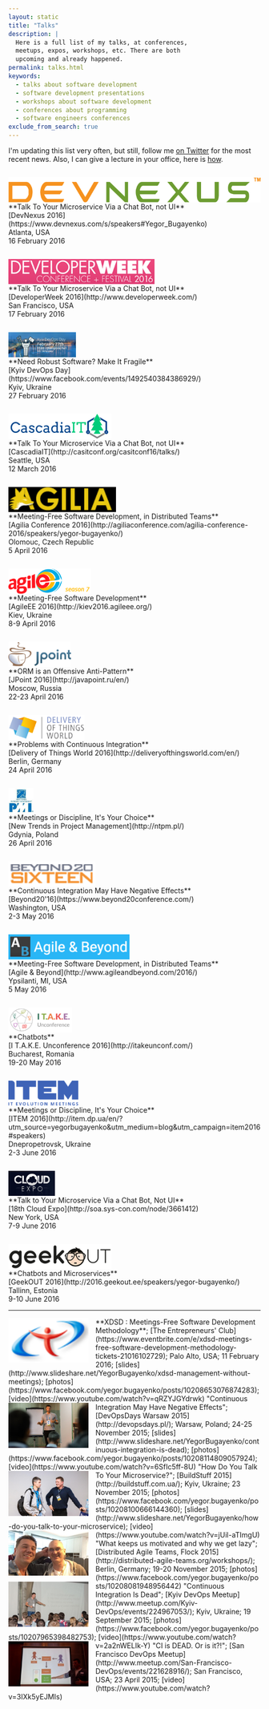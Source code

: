 ```yaml
---
layout: static
title: "Talks"
description: |
  Here is a full list of my talks, at conferences,
  meetups, expos, workshops, etc. There are both
  upcoming and already happened.
permalink: talks.html
keywords:
  - talks about software development
  - software development presentations
  - workshops about software development
  - conferences about programming
  - software engineers conferences
exclude_from_search: true
---
```


I'm updating this list very often, but still,
follow me [on Twitter](https://www.twitter.com/yegor256)
for the most recent news. Also, I can give a lecture in your office,
here is [how](/lectures.html).

<style>
.talks-talk {
  display: block;
  height: 50px;
  margin-top: 2em;
}
.talks-photo {
  float: left;
  width: 160px;
  height: 90px;
  margin-right: 1em;
}
</style>

<img src="/images/2016/devnexus-2016-logo.png" class="talks-talk" alt="DevNexus 2015"/>
**Talk To Your Microservice Via a Chat Bot, not UI**<br/>
[DevNexus 2016](https://www.devnexus.com/s/speakers#Yegor_Bugayenko)<br/>
Atlanta, USA<br/>
16 February 2016

<img src="/images/2015/developerweek-2015-logo.png" class="talks-talk" alt="DeveloperWeek 2015"/>
**Talk To Your Microservice Via a Chat Bot, not UI**<br/>
[DeveloperWeek 2016](http://www.developerweek.com/)<br/>
San Francisco, USA<br/>
17 February 2016

<img src="/images/2016/kyiv-devops-day.png" class="talks-talk" alt="Kyiv DevOps Day"/>
**Need Robust Software? Make It Fragile**<br/>
[Kyiv DevOps Day](https://www.facebook.com/events/1492540384386929/)<br/>
Kyiv, Ukraine<br/>
27 February 2016

<img src="/images/2016/cascadiait-2016.png" class="talks-talk" alt="CascadiaIT 2016"/>
**Talk To Your Microservice Via a Chat Bot, not UI**<br/>
[CascadiaIT](http://casitconf.org/casitconf16/talks/)<br/>
Seattle, USA<br/>
12 March 2016

<img src="/images/2016/agilia-conference-2016.png" class="talks-talk" alt="Agilia Conference 2016"/>
**Meeting-Free Software Development, in Distributed Teams**<br/>
[Agilia Conference 2016](http://agiliaconference.com/agilia-conference-2016/speakers/yegor-bugayenko/)<br/>
Olomouc, Czech Republic<br/>
5 April 2016

<img src="/images/2016/agileee-2016.png" class="talks-talk" alt="AgileEE 2016"/>
**Meeting-Free Software Development**<br/>
[AgileEE 2016](http://kiev2016.agileee.org/)<br/>
Kiev, Ukraine<br/>
8-9 April 2016

<img src="/images/2016/jpoint-2016.png" class="talks-talk" alt="JPoint 2016"/>
**ORM is an Offensive Anti-Pattern**<br/>
[JPoint 2016](http://javapoint.ru/en/)<br/>
Moscow, Russia<br/>
22-23 April 2016

<img src="/images/2016/dotw-2016.png" class="talks-talk" alt="Delivery of Things World 2016"/>
**Problems with Continuous Integration**<br/>
[Delivery of Things World 2016](http://deliveryofthingsworld.com/en/)<br/>
Berlin, Germany<br/>
24 April 2016

<img src="/images/2016/ntpm.jpg" class="talks-talk" alt="NTPM 2016"/>
**Meetings or Discipline, It's Your Choice**<br/>
[New Trends in Project Management](http://ntpm.pl/)<br/>
Gdynia, Poland<br/>
26 April 2016

<img src="/images/2016/beyond-2016.png" class="talks-talk" alt="Beyond20 2016"/>
**Continuous Integration May Have Negative Effects**<br/>
[Beyond20'16](https://www.beyond20conference.com/)<br/>
Washington, USA<br/>
2-3 May 2016

<img src="/images/2016/agile-and-beyond-2016.png" class="talks-talk" alt="Agile &amp; Beyond 2016"/>
**Meeting-Free Software Development, in Distributed Teams**<br/>
[Agile & Beyond](http://www.agileandbeyond.com/2016/)<br/>
Ypsilanti, MI, USA<br/>
5 May 2016

<img src="/images/2016/itake-2016.png" class="talks-talk" alt="I T.A.K.E. Unconference 2016"/>
**Chatbots**<br/>
[I T.A.K.E. Unconference 2016](http://itakeunconf.com/)<br/>
Bucharest, Romania<br/>
19-20 May 2016

<img src="/images/2016/item-2016.svg" class="talks-talk" alt="ITEM 2016"/>
**Meetings or Discipline, It's Your Choice**<br/>
[ITEM 2016](http://item.dp.ua/en/?utm_source=yegorbugayenko&amp;utm_medium=blog&amp;utm_campaign=item2016#speakers)<br/>
Dnepropetrovsk, Ukraine<br/>
2-3 June 2016

<img src="/images/2016/cloudexpo-2016.jpg" class="talks-talk" alt="CloudExpo 2016"/>
**Talk to Your Microservice Via a Chat Bot, Not UI**<br/>
[18th Cloud Expo](http://soa.sys-con.com/node/3661412)<br/>
New York, USA<br/>
7-9 June 2016

<img src="/images/2016/geekout-2016.png" class="talks-talk" alt="GeekOUT 2016"/>
**Chatbots and Microservices**<br/>
[GeekOUT 2016](http://2016.geekout.ee/speakers/yegor-bugayenko/)<br/>
Tallinn, Estonia<br/>
9-10 June 2016

<hr/>

<img src="/images/2016/tecclub-2016.png" class="talks-photo" alt="TECClub 2016"/>
**XDSD : Meetings-Free Software Development Methodology**;
[The Entrepreneurs' Club](https://www.eventbrite.com/e/xdsd-meetings-free-software-development-methodology-tickets-21016102729);
Palo Alto, USA;
11 February 2016;
[slides](http://www.slideshare.net/YegorBugayenko/xdsd-management-without-meetings);
[photos](https://www.facebook.com/yegor.bugayenko/posts/10208653076874283);
[video](https://www.youtube.com/watch?v=qRZYJGYdrwk)

<img src="/images/2015/devopsdays-warsaw-2015.jpg" class="talks-photo" alt="DevOpsDays Warsaw 2015"/>
"Continuous Integration May Have Negative Effects";
[DevOpsDays Warsaw 2015](http://devopsdays.pl/);
Warsaw, Poland;
24-25 November 2015;
[slides](http://www.slideshare.net/YegorBugayenko/continuous-integration-is-dead);
[photos](https://www.facebook.com/yegor.bugayenko/posts/10208114809057924);
[video](https://www.youtube.com/watch?v=6SfIc5ff-8U)

<img src="/images/2015/buildstuff-2015.jpg" class="talks-photo" alt="BuildStuff 2015"/>
"How Do You Talk To Your Microservice?";
[BuildStuff 2015](http://buildstuff.com.ua/);
Kyiv, Ukraine;
23 November 2015;
[photos](https://www.facebook.com/yegor.bugayenko/posts/10208100666144360);
[slides](http://www.slideshare.net/YegorBugayenko/how-do-you-talk-to-your-microservice);
[video](https://www.youtube.com/watch?v=jUil-aTImgU)

<img src="/images/2015/dat-flock-2015.jpg" class="talks-photo" alt="DATFlock 2015"/>
"What keeps us motivated and why we get lazy";
[Distributed Agile Teams, Flock 2015](http://distributed-agile-teams.org/workshops/);
Berlin, Germany;
19-20 November 2015;
[photos](https://www.facebook.com/yegor.bugayenko/posts/10208081948956442)

<img src="/images/2015/kyiv-devops-2015.jpg" class="talks-photo" alt="Kyiv DevOps 2015"/>
"Continuous Integration Is Dead";
[Kyiv DevOps Meetup](http://www.meetup.com/Kyiv-DevOps/events/224967053/);
Kyiv, Ukraine;
19 September 2015;
[photos](https://www.facebook.com/yegor.bugayenko/posts/10207965398482753);
[video](https://www.youtube.com/watch?v=2a2nWELIk-Y)

<img src="/images/2015/sf-devops-2015.jpg" class="talks-photo" alt="San Francisco DevOps 2015"/>
"CI is DEAD. Or is it?!";
[San Francisco DevOps Meetup](http://www.meetup.com/San-Francisco-DevOps/events/221628916/);
San Francisco, USA;
23 April 2015;
[video](https://www.youtube.com/watch?v=3IXk5yEJMIs)

